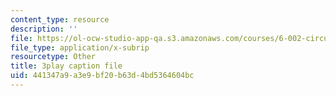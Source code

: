 ```yaml
---
content_type: resource
description: ''
file: https://ol-ocw-studio-app-qa.s3.amazonaws.com/courses/6-002-circuits-and-electronics-spring-2007/441347a9a3e9bf20b63d4bd5364604bc_ypX20WnHNQw.srt
file_type: application/x-subrip
resourcetype: Other
title: 3play caption file
uid: 441347a9-a3e9-bf20-b63d-4bd5364604bc
---
```

